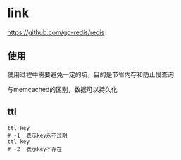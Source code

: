 # link

https://github.com/go-redis/redis



## 使用

使用过程中需要避免一定的坑，目的是节省内存和防止慢查询

与memcached的区别，数据可以持久化





## ttl

```
ttl key
# -1  表示key永不过期
ttl key
# -2  表示key不存在
```

